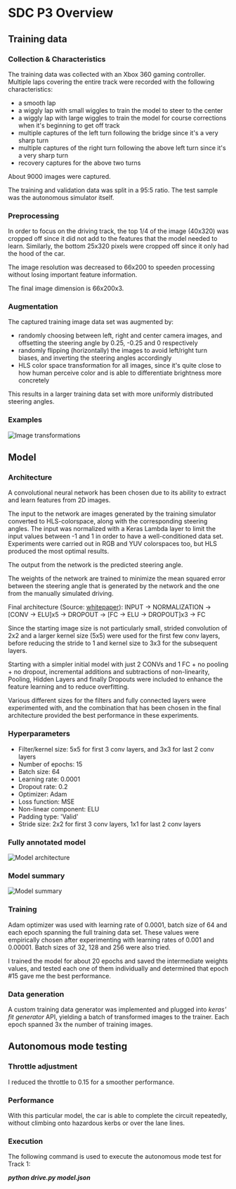 # SDC P3 Overview

## Training data
### Collection & Characteristics

The training data was collected with an Xbox 360 gaming controller. Multiple laps covering the entire track were recorded with the following characteristics:
- a smooth lap
- a wiggly lap with small wiggles to train the model to steer to the center
- a wiggly lap with large wiggles to train the model for course corrections when it's beginning to get off track
- multiple captures of the left turn following the bridge since it's a very sharp turn 
- multiple captures of the right turn following the above left turn since it's a very sharp turn
- recovery captures for the above two turns 

About 9000 images were captured. 

The training and validation data was split in a 95:5 ratio. The test sample was the autonomous simulator itself. 

### Preprocessing

In order to focus on the driving track, the top 1/4 of the image (40x320) was cropped off since it did not add to the features that the model needed to learn. Similarly, the bottom 25x320 pixels were cropped off since it only had the hood of the car. 

The image resolution was decreased to 66x200 to speeden processing without losing important feature information. 

The final image dimension is 66x200x3. 

### Augmentation

The captured training image data set was augmented by:
- randomly choosing between left, right and center camera images, and offsetting the steering angle by 0.25, -0.25 and 0 respectively
- randomly flipping (horizontally) the images to avoid left/right turn biases, and inverting the steering angles accordingly
- HLS color space transformation for all images, since it's quite close to how human perceive color and is able to differentiate brightness more concretely

This results in a larger training data set with more uniformly distributed steering angles.

### Examples

![Image transformations](training_images.png)

## Model
### Architecture

A convolutional neural network has been chosen due to its ability to extract and learn features from 2D images.

The input to the network are images generated by the training simulator converted to HLS-colorspace, along with the corresponding steering angles. The input was normalized with a Keras Lambda layer to limit the input values between -1 and 1 in order to have a well-conditioned data set. Experiments were carried out in RGB and YUV colorspaces too, but HLS produced the most optimal results.

The output from the network is the predicted steering angle. 

The weights of the network are trained to minimize the mean squared error between the steering angle that is generated by the network and the one from the manually simulated driving.

Final architecture (Source: [whitepaper](https://arxiv.org/pdf/1604.07316v1.pdf)):
INPUT -> NORMALIZATION -> [CONV -> ELU]x5 -> DROPOUT -> [FC -> ELU -> DROPOUT]x3 -> FC

Since the starting image size is not particularly small, strided convolution of 2x2 and a larger kernel size (5x5) were used for the first few conv layers, before reducing the stride to 1 and kernel size to 3x3 for the subsequent layers. 

Starting with a simpler initial model with just 2 CONVs and 1 FC + no pooling + no dropout, incremental additions and subtractions of non-linearity, Pooling, Hidden Layers and finally Dropouts were included to enhance the feature learning and to reduce overfitting.

Various different sizes for the filters and fully connected layers were experimented with, and the combination that has been chosen in the final architecture provided the best performance in these experiments. 

### Hyperparameters

* Filter/kernel size: 5x5 for first 3 conv layers, and 3x3 for last 2 conv layers
* Number of epochs: 15 
* Batch size: 64
* Learning rate: 0.0001
* Dropout rate: 0.2
* Optimizer: Adam
* Loss function: MSE
* Non-linear component: ELU
* Padding type: 'Valid'
* Stride size: 2x2 for first 3 conv layers, 1x1 for last 2 conv layers

### Fully annotated model

![Model architecture](model_graph.png)

### Model summary

![Model summary](model_summary.png)

### Training

Adam optimizer was used with learning rate of 0.0001, batch size of 64 and each epoch spanning the full training data set. These values were empirically chosen after experimenting with learning rates of 0.001 and 0.00001. Batch sizes of 32, 128 and 256 were also tried. 

I trained the model for about 20 epochs and saved the intermediate weights values, and tested each one of them individually and determined that epoch #15 gave me the best performance. 

### Data generation

A custom training data generator was implemented and plugged into _keras' fit generator_ API, yielding a batch of transformed images to the trainer. Each epoch spanned 3x the number of training images.

## Autonomous mode testing
### Throttle adjustment

I reduced the throttle to 0.15 for a smoother performance.

### Performance

With this particular model, the car is able to complete the circuit repeatedly, without climbing onto hazardous kerbs or over the lane lines.

### Execution

The following command is used to execute the autonomous mode test for Track 1:

**_python drive.py model.json_**
